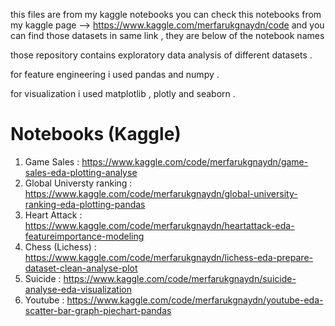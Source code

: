 
this files are from my kaggle notebooks  you can check this notebooks from my kaggle page  --> https://www.kaggle.com/merfarukgnaydn/code
and you can find those datasets in same link , they are below of the notebook names

those repository contains exploratory data analysis of different datasets .

for feature engineering i used pandas and numpy .

for visualization i used matplotlib , plotly  and seaborn . 

# Notebooks (Kaggle)

1.  Game Sales : https://www.kaggle.com/code/merfarukgnaydn/game-sales-eda-plotting-analyse
2.  Global Universty ranking  : https://www.kaggle.com/code/merfarukgnaydn/global-university-ranking-eda-plotting-pandas
3.  Heart Attack :  https://www.kaggle.com/code/merfarukgnaydn/heartattack-eda-featureimportance-modeling
4.  Chess (Lichess) : https://www.kaggle.com/code/merfarukgnaydn/lichess-eda-prepare-dataset-clean-analyse-plot
5.  Suicide : https://www.kaggle.com/code/merfarukgnaydn/suicide-analyse-eda-visualization
6.  Youtube  : https://www.kaggle.com/code/merfarukgnaydn/youtube-eda-scatter-bar-graph-piechart-pandas

 




